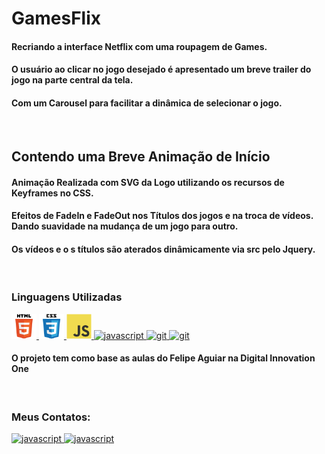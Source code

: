 # GamesFlix

#### Recriando a interface Netflix com uma roupagem de Games.
#### O usuário ao clicar no jogo desejado é apresentado um breve trailer do jogo na parte central da tela.
#### Com um Carousel para facilitar a dinâmica de selecionar o jogo.

<br>

## Contendo uma Breve Animação de Início

#### Animação Realizada com SVG da Logo utilizando os recursos de Keyframes no CSS.

#### Efeitos de FadeIn e FadeOut nos Títulos dos jogos e na troca de vídeos. Dando suavidade na mudança de um jogo para outro.
#### Os vídeos e o s títulos são aterados dinâmicamente via src pelo Jquery.

<br>

<h3 align="left">Linguagens Utilizadas</h3>
<p align="left"> <a href="https://www.w3schools.com/css/" target="_blank">
<img src="https://raw.githubusercontent.com/devicons/devicon/master/icons/html5/html5-original-wordmark.svg" alt="html5" width="40" height="40"/> </a> 
<a href="https://developer.mozilla.org/en-US/docs/Web/JavaScript" target="_blank"> 
<img src="https://raw.githubusercontent.com/devicons/devicon/master/icons/css3/css3-original-wordmark.svg" alt="css3" width="40" height="40"/> </a> 
<a href="https://www.w3.org/html/" target="_blank">
<img src="https://raw.githubusercontent.com/devicons/devicon/master/icons/javascript/javascript-original.svg" alt="javascript" width="40" height="40"/> </a>
<a href="https://jquery.com" target="_blank">
<img src="https://www.joykal.com/wp-content/uploads/2019/09/jquery.png" alt="javascript" width="40" height="40"/> </a>
<a href="https://git-scm.com/" target="_blank">
<img src="https://www.vectorlogo.zone/logos/git-scm/git-scm-icon.svg" alt="git" width="40" height="40"/> </a>
<a href="https://owlcarousel2.github.io/OwlCarousel2/" target="_blank">
<img src="https://owlcarousel2.github.io/OwlCarousel2/assets/img/owl-logo.png" alt="git" width="30" height="40"/> </a> 
</p>

<h4> O projeto tem como base as aulas do Felipe Aguiar na Digital Innovation One </h4>


<br>



<h3> Meus Contatos: </h3>
<p>
<a href="https://www.linkedin.com/in/pedro-ferreira-71b912201/" target="_blank">
<img src="https://image.flaticon.com/icons/png/512/174/174857.png" alt="javascript" width="40" height="40"/> </a>
<a href="https://github.com/PedrofSilva" target="_blank">
<img src="https://image.flaticon.com/icons/png/512/25/25231.png" alt="javascript" width="40" height="40"/> </a>
</p>
